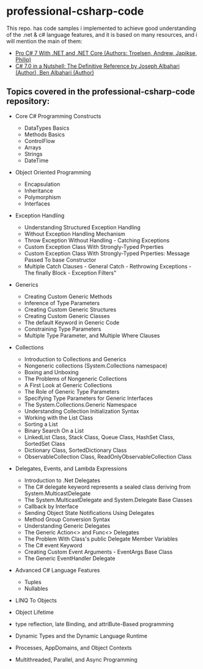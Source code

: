 # professional-csharp-code
This repo. has code samples i implemented to achieve good understanding of the .net & c# language features, 
and it is based on many resources, and i will mention the main of them: 
   * <a href="https://www.apress.com/gp/book/9781484230183" target="_blank">Pro C# 7 With .NET and .NET Core (Authors: Troelsen, Andrew, Japikse, Philip) </a>
   * <a href="https://www.amazon.com/C-7-0-Nutshell-Definitive-Reference/dp/1491987650" target="_blank">C# 7.0 in a Nutshell: The Definitive Reference by Joseph Albahari (Author), Ben Albahari (Author) </a> 
    
## Topics covered in the professional-csharp-code repository: ##
  * Core C# Programming Constructs
    - DataTypes Basics
    - Methods Basics
    - ControlFlow
    - Arrays 
    - Strings 
    - DateTime 
  * Object Oriented Programming 
    - Encapsulation
    - Inheritance
    - Polymorphism
    - Interfaces
  * Exception Handling
    - Understanding Structured Exception Handling
    - Without Exception Handling Mechanism
    - Throw Exception Without Handling - Catching Exceptions
    - Custom Exception Class With Strongly-Typed Prperties
    - Custom Exception Class With Strongly-Typed Prperties: Message Passed To base Constructor
    - Multiple Catch Clauses - General Catch - Rethrowing Exceptions - The finally Block - Exception Filters"
  * Generics
      - Creating Custom Generic Methods
      - Inference of Type Parameters
      - Creating Custom Generic Structures
      - Creating Custom Generic Classes
      - The default Keyword in Generic Code
      - Constraining Type Parameters
      - Multiple Type Parameter, and Multiple Where Clauses

  * Collections 
    - Introduction to Collections and Generics
    - Nongeneric collections (System.Collections namespace)
    - Boxing and Unboxing
    - The Problems of Nongeneric Collections
    - A First Look at Generic Collections
    - The Role of Generic Type Parameters
    - Specifying Type Parameters for Generic Interfaces
    - The System.Collections.Generic Namespace
    - Understanding Collection Initialization Syntax
    - Working with the List<T> Class
    - Sorting a List
    - Binary Search On a List
    - LinkedList<T> Class, Stack<T> Class, Queue<T> Class, HashSet<T> Class, SortedSet<T> Class
    - Dictionary<T> Class, SortedDictionary<T> Class
    - ObservableCollection<T> Class, ReadOnlyObservableCollection<T> Class

  * Delegates, Events, and Lambda Expressions
    - Introduction to .Net Delegates
    - The C# delegate keyword represents a sealed class deriving from System.MulticastDelegate
    - The System.MulticastDelegate and System.Delegate Base Classes
    - Callback by Interface
    - Sending Object State Notifications Using Delegates
    - Method Group Conversion Syntax
    - Understanding Generic Delegates
    - The Generic Action<> and Func<> Delegates
    - The Problem With Class's public Delegate Member Variables
    - The C# event Keyword
    - Creating Custom Event Arguments - EventArgs Base Class
    - The Generic EventHandler<T> Delegate
  * Advanced C# Language Features
     - Tuples
     - Nullables
  * LINQ To Objects
  * Object Lifetime
  * type reflection, late Binding, and attriBute-Based programming
  * Dynamic Types and the Dynamic Language Runtime
  * Processes, AppDomains, and Object Contexts
  * Multithreaded, Parallel, and Async Programming
  
    
    
    
